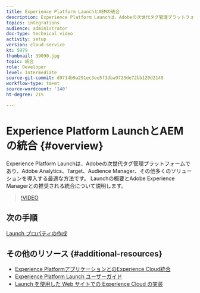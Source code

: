 ```yaml
---
title: Experience Platform LaunchとAEMの統合
description: Experience Platform Launchは、Adobeの次世代タグ管理プラットフォームであり、Adobe Analytics、Target、Audience Manager、その他多くのソリューションを導入する最適な方法です。 Launchの概要とAdobe Experience Managerとの推奨される統合について説明します。
topics: integrations
audience: administrator
doc-type: technical video
activity: setup
version: cloud-service
kt: 5979
thumbnail: 39090.jpg
topic: 統合
role: Developer
level: Intermediate
source-git-commit: d9714b9a291ec3ee5f3dba9723de72bb120d2149
workflow-type: tm+mt
source-wordcount: '140'
ht-degree: 21%

---
```



# Experience Platform LaunchとAEMの統合 {#overview}

Experience Platform Launchは、Adobeの次世代タグ管理プラットフォームであり、Adobe Analytics、Target、Audience Manager、その他多くのソリューションを導入する最適な方法です。 Launchの概要とAdobe Experience Managerとの推奨される統合について説明します。

>[!VIDEO](https://video.tv.adobe.com/v/39090?quality=12&learn=on)

## 次の手順

[Launch プロパティの作成](create-launch-property.md)

## その他のリソース {#additional-resources}

* [Experience PlatformアプリケーションとのExperience Cloud統合](https://docs.adobe.com/content/help/en/platform-learn/tutorials/intro-to-platform/integrations-with-experience-cloud-applications.html)
* [Experience Platform Launch ユーザーガイド](https://docs.adobe.com/content/help/ja-JP/launch/using/overview.html)
* [Launch を使用した Web サイトでの Experience Cloud の実装](https://docs.adobe.com/content/help/en/core-services-learn/implementing-in-websites-with-launch/index.html)
